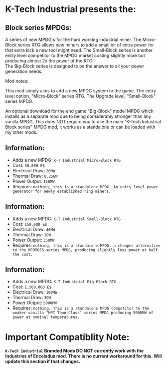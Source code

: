 # K-Tech Industrial presents the: 

## Block series MPDGs: 

A series of new MPDG's for the hard working industrial miner. 
The Micro-Block series RTG allows new miners to add a small bit of extra power for that extra kick a new tool might need. 
The Small-Block series is another entry level competitor to the MPDG market costing slightly more but producing almost 2x the power of the RTG.   
The Big-Block series is designed to be the answer to all your power generation needs. 

Mod notes: 

This mod simply aims to add a new MPDG system to the game.
The entry level option, "Micro-Block" series RTG.
The Upgrade level, "Small-Block" series MPDG. 

An optional download for the end game "Big-Block" model MPDG which installs as a separate mod due to being considerably stronger than any vanilla MPDG.
This does NOT require you to use the main "K-Tech Industrial Block series" MPDG mod, it works as a standalone or can be loaded with my other mods.

## Information:
- Adds a new MPDG: `K-T Industrial Micro-Block RTG`
- Cost: `30,000 E$`
- Electrical Draw: `20MW`
- Thermal Draw: `0.25GW`
- Power Output: `150MW`
- Requires: `nothing, this is a standalone MPDG, An entry level power generator for newly established ring miners.`

## Information:
- Adds a new MPDG: `K-T Industrial Small-Block RTG`
- Cost: `150,000 E$`
- Electrical Draw: `40MW`
- Thermal Draw: `2GW`
- Power Output: `350MW`
- Requires: `nothing, this is a standalone MPDG, a cheaper alternative to the MPD5035 series MPDG, producing slightly less power at half the cost.`

## Information:
- Adds a new MPDG: `K-T Industrial Big-Block RTG`
- Cost: `1,500,000 E$`
- Electrical Draw: `100MW`
- Thermal Draw: `3GW`
- Power Output: `5000MW`
- Requires: `nothing, this is a standalone MPDG competitor to the weaker vanilla "MPI Town-Class" series MPDG producing 5000MW of power at nominal temperatures.`

# Important Compatiblity Note:
**`K-Tech Industrial` Branded Mods DO NOT currently work with the Industries of Enceladus mod. There is no current workaround for this. Will update this section if that changes.**
